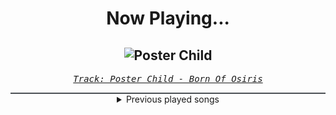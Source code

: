 <div align="center"> 
<h1>Now Playing...</h1>

![Poster Child](https://i.scdn.co/image/ab67616d00001e0297491b37564e83c230d9d07e)
--
_<samp><a href="https://open.spotify.com/track/2WlNK8mfRvMT3m1ZOli1er">Track: Poster Child - Born Of Osiris</a></samp>_

<div style="border: 1px #4B5054 solid"></div>
<details>
  <summary>
    Previous played songs
  </summary>
  <table>
    <thead>
      <tr>
        <th>
          Artist
        </th>
        <th>
          Song
        </th>
        <th>
          Link
        </th>
      </tr>
    </thead>
    <tbody>
      <tr><td>Born Of Osiris</td><td>Poster Child</td><td><a href="https://open.spotify.com/track/2WlNK8mfRvMT3m1ZOli1er">https://open.spotify.com/track/2WlNK8mfRvMT3m1ZOli1er</a></td></tr><tr><td>Born Of Osiris</td><td>Illusionist</td><td><a href="https://open.spotify.com/track/3plQ0DcZjEhWTlu3BPBT9s">https://open.spotify.com/track/3plQ0DcZjEhWTlu3BPBT9s</a></td></tr><tr><td>Born Of Osiris</td><td>Disconnectome</td><td><a href="https://open.spotify.com/track/36zHsDMqdUgiL3dJAQud9H">https://open.spotify.com/track/36zHsDMqdUgiL3dJAQud9H</a></td></tr><tr><td>Born Of Osiris</td><td>Illuminate</td><td><a href="https://open.spotify.com/track/6MSNbqrkFFtODFkTr3x6b9">https://open.spotify.com/track/6MSNbqrkFFtODFkTr3x6b9</a></td></tr><tr><td>Born Of Osiris</td><td>Under The Gun</td><td><a href="https://open.spotify.com/track/5Fc7H21N639byTBNo4AifM">https://open.spotify.com/track/5Fc7H21N639byTBNo4AifM</a></td></tr><tr><td>Born Of Osiris</td><td>Cycles of Tragedy</td><td><a href="https://open.spotify.com/track/2phAbZIlA9QgoEHsGSK6WD">https://open.spotify.com/track/2phAbZIlA9QgoEHsGSK6WD</a></td></tr><tr><td>Born Of Osiris</td><td>Mindful</td><td><a href="https://open.spotify.com/track/2oxkQnyl8u7K6Vi9X1usRg">https://open.spotify.com/track/2oxkQnyl8u7K6Vi9X1usRg</a></td></tr><tr><td>Born Of Osiris</td><td>White Nile</td><td><a href="https://open.spotify.com/track/1fGcsB1EH2Bfkv8JhfDlLB">https://open.spotify.com/track/1fGcsB1EH2Bfkv8JhfDlLB</a></td></tr><tr><td>Born Of Osiris</td><td>Silence the Echo</td><td><a href="https://open.spotify.com/track/54jLgG6WUCoRKrTh1y92P1">https://open.spotify.com/track/54jLgG6WUCoRKrTh1y92P1</a></td></tr><tr><td>Born Of Osiris</td><td>Throw Me In The Jungle</td><td><a href="https://open.spotify.com/track/1mzJwhQQGRw5MQwokY9S2U">https://open.spotify.com/track/1mzJwhQQGRw5MQwokY9S2U</a></td></tr><tr><td>Born Of Osiris</td><td>Oathbreaker</td><td><a href="https://open.spotify.com/track/4ridcRQmit3KIhYPsjngbq">https://open.spotify.com/track/4ridcRQmit3KIhYPsjngbq</a></td></tr><tr><td>Born Of Osiris</td><td>Waves</td><td><a href="https://open.spotify.com/track/6VDhjaQT3jCDq6AhA5tOJj">https://open.spotify.com/track/6VDhjaQT3jCDq6AhA5tOJj</a></td></tr><tr><td>Born Of Osiris</td><td>Imaginary Condition</td><td><a href="https://open.spotify.com/track/1imX2EkP19iBGoy4LOrtAh">https://open.spotify.com/track/1imX2EkP19iBGoy4LOrtAh</a></td></tr><tr><td>Born Of Osiris</td><td>Singularity</td><td><a href="https://open.spotify.com/track/7ij7pV85UGEBg8zsyCqyfY">https://open.spotify.com/track/7ij7pV85UGEBg8zsyCqyfY</a></td></tr><tr><td>Born Of Osiris</td><td>Two Worlds Of Design</td><td><a href="https://open.spotify.com/track/0iCSDtCHKx4FlL79KiFDp3">https://open.spotify.com/track/0iCSDtCHKx4FlL79KiFDp3</a></td></tr><tr><td>Born Of Osiris</td><td>The Accursed</td><td><a href="https://open.spotify.com/track/4Kdk0pfH78tYPu3FVYJ9d9">https://open.spotify.com/track/4Kdk0pfH78tYPu3FVYJ9d9</a></td></tr><tr><td>Born Of Osiris</td><td>Exhilarate</td><td><a href="https://open.spotify.com/track/5xXXQtmCm9gYryDfKMyanw">https://open.spotify.com/track/5xXXQtmCm9gYryDfKMyanw</a></td></tr><tr><td>Born Of Osiris</td><td>Rosecrance</td><td><a href="https://open.spotify.com/track/7J62nYXcgHElvio5HV1Qoy">https://open.spotify.com/track/7J62nYXcgHElvio5HV1Qoy</a></td></tr><tr><td>Born Of Osiris</td><td>Elimination</td><td><a href="https://open.spotify.com/track/3QMqG4E4CWauPdN5UgK6bD">https://open.spotify.com/track/3QMqG4E4CWauPdN5UgK6bD</a></td></tr><tr><td>Born Of Osiris</td><td>Bow Down</td><td><a href="https://open.spotify.com/track/4924WktaaX5cSb26agjknP">https://open.spotify.com/track/4924WktaaX5cSb26agjknP</a></td></tr>
    </tbody>
  </table>
</details>

</div>
